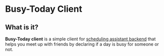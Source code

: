 # Busy-Today Client

## What is it?

**Busy-Today client** is a simple client for [scheduling assistant backend](https://github.com/Xavrax/busy-today)
that helps you meet up with friends by declaring if a day is busy for someone or not.
